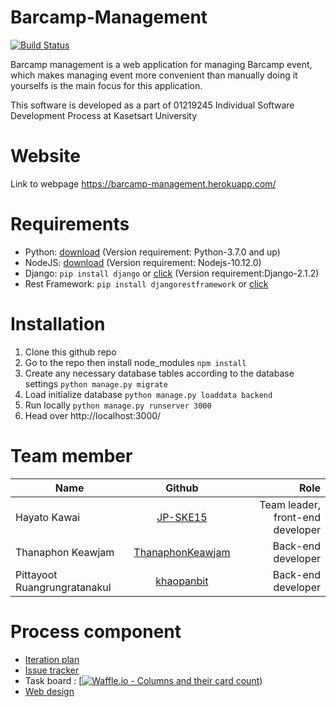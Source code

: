 # Barcamp-Management

[![Build Status](https://travis-ci.org/JP-SKE15/ProjectISP-Barcamp-management.svg?branch=master)](https://travis-ci.org/JP-SKE15/ProjectISP-Barcamp-management)

Barcamp management is a web application for managing Barcamp event, which makes managing event more convenient than manually doing it yourselfs is the main focus for this application.

This software is developed as a part of 01219245	Individual Software Development Process at Kasetsart University

# Website

Link to webpage https://barcamp-management.herokuapp.com/

# Requirements

* Python: [download](https://www.python.org/downloads/) (Version requirement: Python-3.7.0 and up)
* NodeJS: [download](https://nodejs.org/en/) (Version requirement: Nodejs-10.12.0)
* Django: `pip install django` or [click](https://www.djangoproject.com/download/) (Version requirement:Django-2.1.2)
* Rest Framework: `pip install djangorestframework` or [click](https://www.django-rest-framework.org/)

# Installation

1. Clone this github repo
2. Go to the repo then install node_modules `npm install`
3. Create any necessary database tables according to the database settings `python manage.py migrate`
4. Load initialize database `python manage.py loaddata backend`
5. Run locally `python manage.py runserver 3000`
6. Head over http://localhost:3000/


# Team member

| Name        | Github  | Role |
| ------------- |:-----:| -----: |
| Hayato Kawai       | [JP-SKE15](https://github.com/JP-SKE15) | Team leader, front-end developer |
| Thanaphon Keawjam     |   [ThanaphonKeawjam](https://github.com/ThanaphonKeawjam) | Back-end developer |
| Pittayoot Ruangrungratanakul |    [khaopanbit](https://github.com/khaopanbit) |  Back-end developer |


# Process component

- [Iteration plan](https://github.com/JP-SKE15/ProjectISP-Barcamp-management/wiki/Iteration-plan)
- [Issue tracker](https://github.com/JP-SKE15/ProjectISP-Barcamp-management/issues)
- Task board : [[![Waffle.io - Columns and their card count](https://badge.waffle.io/JP-SKE15/ProjectISP-Barcamp-management.svg?columns=all)](https://waffle.io/JP-SKE15/ProjectISP-Barcamp-management))
- [Web design](https://github.com/JP-SKE15/ProjectISP-Barcamp-management/blob/master/IterationPlan-and-Design/design.md)